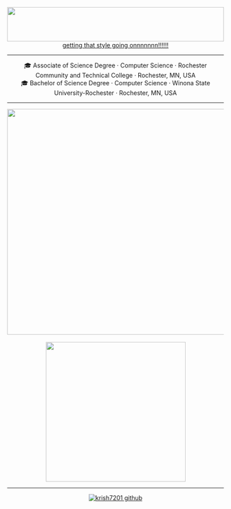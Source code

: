<div align="center"><a color="white" href="https://www.youtube.com/watch?v=FQSEhHh8WQc"><img src="https://github.com/krish7201/krish7201/blob/main/title.svg" height="80px" width="100%"></img></a></div>

<div align="center"><a color="white" href="https://www.youtube.com/watch?v=FQSEhHh8WQc">getting that style going onnnnnnn!!!!!!</a><hr></div>

<div align="center">
    🎓 Associate of Science Degree · Computer Science · Rochester Community and Technical College · Rochester, MN, USA
    <br>
    🎓 Bachelor of Science Degree · Computer Science · Winona State University-Rochester · Rochester, MN, USA
</div>
<hr>
<div align=center><a href="https://github.com/krish7201?tab=repositories"><img width=525 align="center" src="https://github-readme-stats.vercel.app/api?username=krish7201&bg_color=25282a&title_color=fff&text_color=fff&border_color=25282a&show_icons=true&icon_color=fff"/><br></a></div>
<br>
<div align=center><!--This guy did an amazing job making these widgets--><!--https://github.com/anuraghazra/github-readme-stats--><a href="https://github.com/krish7201?tab=repositories"><img width=325 align="center" src="https://github-readme-stats.vercel.app/api/top-langs/?username=krish7201&title_color=ffffff&text_color=ffffff&icon_color=61dafb&bg_color=25282a&langs_count=8&layout=compact&border_color=61dafb&hide_border=true"/><br></a></div>
<hr>
<div align="center"><a align="center" href="https://visitor-badge.glitch.me"> <img alt="krish7201 github" src="https://visitor-badge.glitch.me/badge?page_id=krish7201.visitor-badge&left_color=white&right_color=white&left_text=FELLAS!"></a></div>

